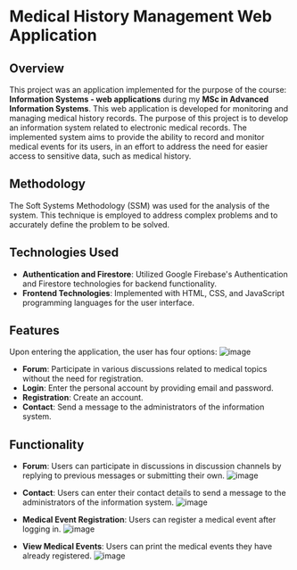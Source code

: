# Medical History Management Web Application

## Overview
This project was an application implemented for the purpose of the course: **Information Systems - web applications** during my **MSc in Advanced Information Systems**.
This web application is developed for monitoring and managing medical history records. The purpose of this project is to develop an information system related to 
electronic medical records. The implemented system aims to provide the ability to record and monitor medical events for its users, in an effort to address the need 
for easier access to sensitive data, such as medical history.

## Methodology
The Soft Systems Methodology (SSM) was used for the analysis of the system. This technique is employed to address complex problems and to accurately define the problem to be solved.

## Technologies Used
- **Authentication and Firestore**: Utilized Google Firebase's Authentication and Firestore technologies for backend functionality.
- **Frontend Technologies**: Implemented with HTML, CSS, and JavaScript programming languages for the user interface.

## Features
Upon entering the application, the user has four options:
![image](https://github.com/DimitrisTsel/eHealth/assets/75122929/c490a360-00f3-444b-b885-d7483c0cb9d5)

- **Forum**: Participate in various discussions related to medical topics without the need for registration.
- **Login**: Enter the personal account by providing email and password.
- **Registration**: Create an account.
- **Contact**: Send a message to the administrators of the information system.


## Functionality
- **Forum**: Users can participate in discussions in discussion channels by replying to previous messages or submitting their own.
  ![image](https://github.com/DimitrisTsel/eHealth/assets/75122929/e3cb64d4-9cb5-49e2-97b5-d6be2911f7db)
- **Contact**: Users can enter their contact details to send a message to the administrators of the information system.
 ![image](https://github.com/DimitrisTsel/eHealth/assets/75122929/08aad852-5d2b-4649-b840-6f2df7b0f91e)
- **Medical Event Registration**: Users can register a medical event after logging in.
 ![image](https://github.com/DimitrisTsel/eHealth/assets/75122929/6b8bbc83-fdfe-4e23-981e-c929c7d8b5d0)

- **View Medical Events**: Users can print the medical events they have already registered.
 ![image](https://github.com/DimitrisTsel/eHealth/assets/75122929/8964b96b-825d-431c-bc8f-e20fbb474148)



